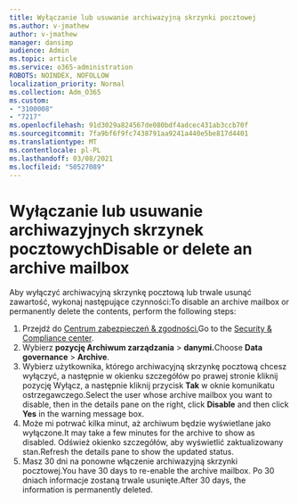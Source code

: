 ```yaml
---
title: Wyłączanie lub usuwanie archiwazyjną skrzynki pocztowej
ms.author: v-jmathew
author: v-jmathew
manager: dansimp
audience: Admin
ms.topic: article
ms.service: o365-administration
ROBOTS: NOINDEX, NOFOLLOW
localization_priority: Normal
ms.collection: Adm_O365
ms.custom:
- "3100008"
- "7217"
ms.openlocfilehash: 91d3029a824567de080bdf4adcec431ab3ccb70f
ms.sourcegitcommit: 7fa9bf6f9fc7438791aa9241a440e5be817d4401
ms.translationtype: MT
ms.contentlocale: pl-PL
ms.lasthandoff: 03/08/2021
ms.locfileid: "50527089"
---
```

# <a name="disable-or-delete-an-archive-mailbox"></a><span data-ttu-id="80b67-102">Wyłączanie lub usuwanie archiwazyjnych skrzynek pocztowych</span><span class="sxs-lookup"><span data-stu-id="80b67-102">Disable or delete an archive mailbox</span></span>

<span data-ttu-id="80b67-103">Aby wyłączyć archiwacyjną skrzynkę pocztową lub trwale usunąć zawartość, wykonaj następujące czynności:</span><span class="sxs-lookup"><span data-stu-id="80b67-103">To disable an archive mailbox or permanently delete the contents, perform the following steps:</span></span>

1. <span data-ttu-id="80b67-104">Przejdź do [Centrum zabezpieczeń & zgodności.]( https://go.microsoft.com/fwlink/p/?linkid=2077143)</span><span class="sxs-lookup"><span data-stu-id="80b67-104">Go to the [Security & Compliance center]( https://go.microsoft.com/fwlink/p/?linkid=2077143).</span></span>
2. <span data-ttu-id="80b67-105">Wybierz **pozycję Archiwum zarządzania**  >  **danymi.**</span><span class="sxs-lookup"><span data-stu-id="80b67-105">Choose **Data governance** > **Archive**.</span></span>
3. <span data-ttu-id="80b67-106">Wybierz użytkownika, którego archiwacyjną skrzynkę pocztową chcesz  wyłączyć, a następnie w okienku szczegółów po prawej stronie kliknij pozycję Wyłącz, a następnie kliknij przycisk **Tak** w oknie komunikatu ostrzegawczego.</span><span class="sxs-lookup"><span data-stu-id="80b67-106">Select the user whose archive mailbox you want to disable, then in the details pane on the right, click **Disable** and then click **Yes** in the warning message box.</span></span>
4. <span data-ttu-id="80b67-107">Może mi potrwać kilka minut, aż archiwum będzie wyświetlane jako wyłączone.</span><span class="sxs-lookup"><span data-stu-id="80b67-107">It may take a few minutes for the archive to show as disabled.</span></span> <span data-ttu-id="80b67-108">Odśwież okienko szczegółów, aby wyświetlić zaktualizowany stan.</span><span class="sxs-lookup"><span data-stu-id="80b67-108">Refresh the details pane to show the updated status.</span></span>
5. <span data-ttu-id="80b67-109">Masz 30 dni na ponowne włączenie archiwazyjną skrzynki pocztowej.</span><span class="sxs-lookup"><span data-stu-id="80b67-109">You have 30 days to re-enable the archive mailbox.</span></span> <span data-ttu-id="80b67-110">Po 30 dniach informacje zostaną trwale usunięte.</span><span class="sxs-lookup"><span data-stu-id="80b67-110">After 30 days, the information is permanently deleted.</span></span>
